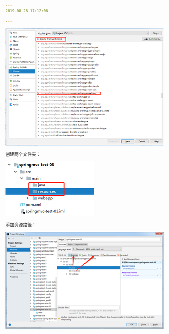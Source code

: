 ```yaml
---
2019-08-28 17:12:08

---
```




![1566983521459](数据结构/数据结构图解/1566983521459.png)

创建两个文件夹：

![1566983577712](数据结构/数据结构图解/1566983577712.png)

添加资源路径：

![1566983862121](数据结构/数据结构图解/1566983862121.png)

